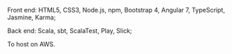 Front end:
HTML5, CSS3, Node.js, npm, Bootstrap 4, Angular 7, TypeScript, Jasmine, Karma;

Back end:
Scala, sbt, ScalaTest, Play, Slick;

To host on AWS.
